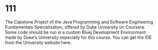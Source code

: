 # 111
The Capstone Project of the Java Programming and Software Engineering Fundamentals Specialization, offered by Duke University on Coursera.
Some code should be run in a custom Bluej Development Environment made by Duke's University especially for this course. You can get the IDE from the University website here.
